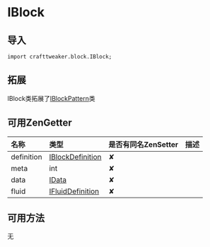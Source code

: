 # IBlock

## 导入

`import crafttweaker.block.IBlock;`

## 拓展

IBlock类拓展了[IBlockPattern](https://github.com/friendlyhj/Zentutorial/tree/34f66bd70bbc030d6c24a691588ffaae66960745/crafttweaker-lib/block/crafttweaker-lib/block/iblockpattern.md)类

## 可用ZenGetter

| 名称 | 类型 | 是否有同名ZenSetter | 描述 |
| :--- | :--- | :--- | :--- |
| definition | [IBlockDefinition](https://github.com/friendlyhj/Zentutorial/tree/34f66bd70bbc030d6c24a691588ffaae66960745/crafttweaker-lib/block/crafttweaker/block/iblockdefinition.md) | ✘ |  |
| meta | int | ✘ |  |
| data | [IData](https://github.com/friendlyhj/Zentutorial/tree/34f66bd70bbc030d6c24a691588ffaae66960745/crafttweaker-lib/block/crafttweaker-lib/data/idata.md) | ✘ |  |
| fluid | [IFluidDefinition](https://github.com/friendlyhj/Zentutorial/tree/34f66bd70bbc030d6c24a691588ffaae66960745/crafttweaker-lib/block/crafttweaker-lib/liquid/ifluiddefinition.md) | ✘ |  |

## 可用方法

无


